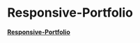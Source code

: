 # Responsive-Portfolio

[**Responsive-Portfolio**](https://taknalut.github.io/Responsive-Portfolio)
